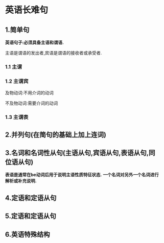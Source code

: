 # 英语长难句 #

## 1.简单句 ##

**英语句子:必须具备主语和谓语.**

主语是谓语的发出者,宾语是谓语的接收者或承受者.

### 1.1 主谓 ###

### 1.2 主谓宾 ###

及物动词:不用介词的动词

不及物动词:需要介词的动词

### 1.3 主谓表 ###




## 2.并列句(在简句的基础上加上连词) ##

## 3.名词和名词性从句(主语从句,宾语从句,表语从句,同位语从句) ##
**表语是通常在be动词后用于说明主语性质特征状态.**
**一个名词对另外一个名词进行解析或补充说明.**

## 4.定语和定语从句 ##

## 5.定语和定语从句 ##

## 6.英语特殊结构 ##